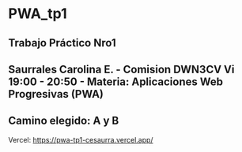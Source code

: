 # PWA_tp1
## Trabajo Práctico Nro1
Saurrales Carolina E. - Comision DWN3CV Vi 19:00 - 20:50 - Materia: Aplicaciones Web Progresivas (PWA)
--
Camino elegido: A y B
--
Vercel: https://pwa-tp1-cesaurra.vercel.app/
